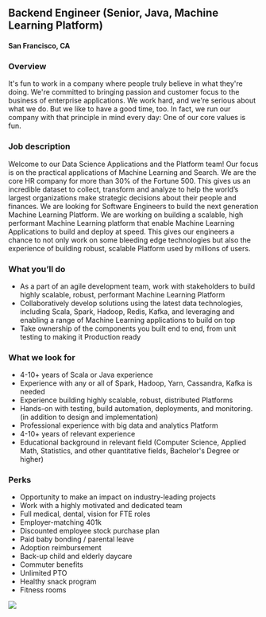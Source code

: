 ## Backend Engineer (Senior, Java, Machine Learning Platform)
#### San Francisco, CA

### Overview
It's fun to work in a company where people truly believe in what they're doing. We're committed to bringing passion and customer focus to the business of enterprise applications. We work hard, and we're serious about what we do. But we like to have a good time, too. In fact, we run our company with that principle in mind every day: One of our core values is fun.

### Job description
Welcome to our Data Science Applications and the Platform team! Our focus is on the practical applications of Machine Learning and Search. We are the core HR company for more than 30% of the Fortune 500. This gives us an incredible dataset to collect, transform and analyze to help the world’s largest organizations make strategic decisions about their people and finances.
We are looking for Software Engineers to build the next generation Machine Learning Platform. We are working on building a scalable, high performant Machine Learning platform that enable Machine Learning Applications to build and deploy at speed. This gives our engineers a chance to not only work on some bleeding edge technologies but also the experience of building robust, scalable Platform used by millions of users.

### What you’ll do
+	As a part of an agile development team, work with stakeholders to build highly scalable, robust, performant Machine Learning Platform
+	Collaboratively develop solutions using the latest data technologies, including Scala, Spark, Hadoop, Redis, Kafka, and leveraging and enabling a range of Machine Learning applications to build on top
+	Take ownership of the components you built end to end, from unit testing to making it Production ready

### What we look for
+	4-10+ years of Scala or Java experience
+	Experience with any or all of Spark, Hadoop, Yarn, Cassandra, Kafka is needed
+	Experience building highly scalable, robust, distributed Platforms
+	Hands-on with testing, build automation, deployments, and monitoring. (in addition to design and implementation)
+	Professional experience with big data and analytics Platform
+	4-10+ years of relevant experience
+	Educational background in relevant field (Computer Science, Applied Math, Statistics, and other quantitative fields, Bachelor's Degree or higher)

### Perks
+	Opportunity to make an impact on industry-leading projects
+	Work with a highly motivated and dedicated team
+	Full medical, dental, vision for FTE roles
+	Employer-matching 401k
+	Discounted employee stock purchase plan
+	Paid baby bonding / parental leave
+	Adoption reimbursement 
+	Back-up child and elderly daycare
+	Commuter benefits
+	Unlimited PTO
+	Healthy snack program
+	Fitness rooms


[<img src='https://dabuttonfactory.com/button.png?t=Learn+More&f=Calibri-Bold&ts=24&tc=fff&hp=20&vp=8&c=5&bgt=unicolored&bgc=29aafe'>](https://letsrockit.co/job/v29ya2rheq-backend-engineer-senior-java-machine-learning-platform)
